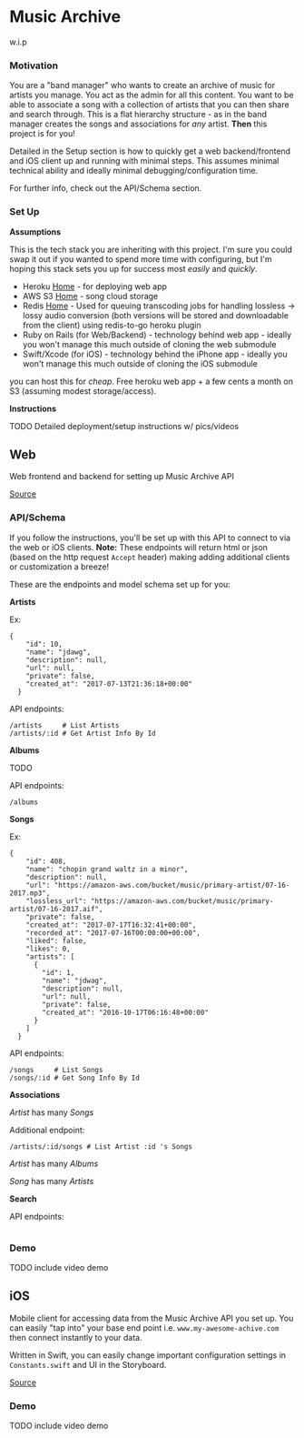 # Music Archive

w.i.p

### Motivation

You are a "band manager" who wants to create an archive of music for artists you manage. You act as the admin for all this content. You want to be able to associate a song with a collection of artists that you can then share and search through. This is a flat hierarchy structure - as in the band manager creates the songs and associations for _any_ artist. **Then** this project is for you!

 Detailed in the Setup section is how to quickly get a web backend/frontend and iOS client up and running with minimal steps. This assumes minimal technical ability and ideally minimal debugging/configuration time.
 
 For further info, check out the API/Schema section.

### Set Up

**Assumptions** 

This is the tech stack you are inheriting with this project. I'm sure you could swap it out if you wanted to spend more time with configuring, but I'm hoping this stack sets you up for success most _easily_ and _quickly_.

- Heroku [Home](https://www.heroku.com/) - for deploying web app
- AWS S3 [Home](https://aws.amazon.com/s3/) - song cloud storage
- Redis [Home](https://redis.io/) - Used for queuing transcoding jobs for handling lossless -> lossy audio conversion (both versions will be stored and downloadable from the client) using redis-to-go heroku plugin
- Ruby on Rails (for Web/Backend) - technology behind web app - ideally you won't manage this much outside of cloning the web submodule
- Swift/Xcode (for iOS) - technology behind the iPhone app - ideally you won't manage this much outside of cloning the iOS submodule

you can host this for _cheap_. Free heroku web app + a few cents a month on S3 (assuming modest storage/access).

**Instructions**

TODO Detailed deployment/setup instructions w/ pics/videos

## Web

Web frontend and backend for setting up Music Archive API

[Source](http://www.github.com/jescriba/MusicArchive-Web)

### API/Schema

If you follow the instructions, you'll be set up with this API to connect to via the web or iOS clients. **Note:** These endpoints will return html or json (based on the http request `Accept` header) making adding additional clients or customization a breeze!

These are the endpoints and model schema set up for you:

**Artists**

Ex:

```
{
    "id": 10,
    "name": "jdawg",
    "description": null,
    "url": null,
    "private": false,
    "created_at": "2017-07-13T21:36:18+00:00"
  }
```

API endpoints:

```
/artists     # List Artists
/artists/:id # Get Artist Info By Id
```

**Albums**

TODO

API endpoints:

```
/albums
```

**Songs**

Ex:

```
{
    "id": 408,
    "name": "chopin grand waltz in a minor",
    "description": null,
    "url": "https://amazon-aws.com/bucket/music/primary-artist/07-16-2017.mp3",
    "lossless_url": "https://amazon-aws.com/bucket/music/primary-artist/07-16-2017.aif",
    "private": false,
    "created_at": "2017-07-17T16:32:41+00:00",
    "recorded_at": "2017-07-16T00:00:00+00:00",
    "liked": false,
    "likes": 0,
    "artists": [
      {
        "id": 1,
        "name": "jdwag",
        "description": null,
        "url": null,
        "private": false,
        "created_at": "2016-10-17T06:16:48+00:00"
      }
    ]
  }
```

API endpoints:

```
/songs     # List Songs
/songs/:id # Get Song Info By Id
```

**Associations**

_Artist_ has many _Songs_

Additional endpoint: 

```
/artists/:id/songs # List Artist :id 's Songs
```

_Artist_ has many _Albums_

_Song_ has many _Artists_

**Search**

API endpoints:

```
```

### Demo
TODO include video demo

## iOS

Mobile client for accessing data from the Music Archive API you set up. You can easily "tap into" your base end point i.e. `www.my-awesome-achive.com` then connect instantly to your data.

Written in Swift, you can easily change important configuration settings in `Constants.swift` and UI in the Storyboard.

[Source](http://www.github.com/jescriba/MusicArchive-iOS)

### Demo
TODO include video demo